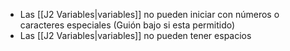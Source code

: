 - Las [[J2 Variables|variables]] no pueden iniciar con números o caracteres especiales (Guión bajo si esta permitido)
- Las [[J2 Variables|variables]] no pueden tener espacios